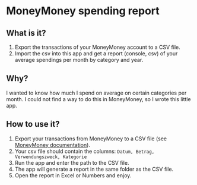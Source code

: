 # MoneyMoney spending report

## What is it?
1. Export the transactions of your MoneyMoney account to a CSV file.
2. Import the csv into this app and get a report (console, csv) of your average spendings per month by category and year.

## Why?
I wanted to know how much I spend on average on certain categories per month. I could not find a way to do this in MoneyMoney, so I wrote this little app.

## How to use it?
1. Export your transactions from MoneyMoney to a CSV file (see [MoneyMoney documentation](https://moneymoney-app.com/api/export/)).
2. Your csv file should contain the columns: `Datum, Betrag, Verwendungszweck, Kategorie`
2. Run the app and enter the path to the CSV file.
3. The app will generate a report in the same folder as the CSV file.
4. Open the report in Excel or Numbers and enjoy.
